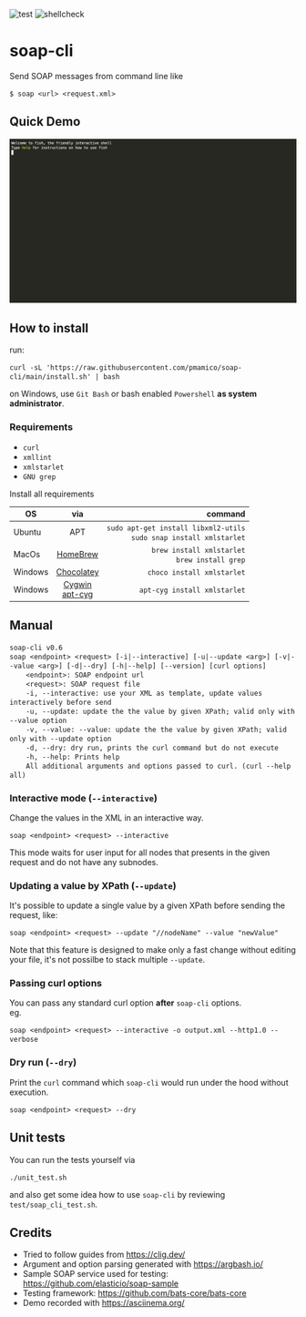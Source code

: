 ![test](https://github.com/pmamico/soap-cli/actions/workflows/tests.yml/badge.svg) ![shellcheck](https://github.com/pmamico/soap-cli/actions/workflows/shellcheck.yml/badge.svg)

# soap-cli
Send SOAP messages from command line like  
```
$ soap <url> <request.xml>
```

## Quick Demo
![demo](.doc/demo.gif)


## How to install

run: 
```
curl -sL 'https://raw.githubusercontent.com/pmamico/soap-cli/main/install.sh' | bash
```
on Windows, use `Git Bash` or bash enabled `Powershell` **as system administrator**.

### Requirements

* `curl` 
* `xmllint` 
* `xmlstarlet`
* `GNU grep`

Install all requirements

| OS            | via           | command                                                                          |
| ------------- |:-------------:| --------------------------------------------------------------------------:      |
| Ubuntu        | APT           | ```sudo apt-get install libxml2-utils```<br />```sudo snap install xmlstarlet``` |
| MacOs         | [HomeBrew](https://brew.sh/)      | ```brew install xmlstarlet```<br/>```brew install grep```                                        |
| Windows       | [Chocolatey](https://chocolatey.org/)    | ```choco install xmlstarlet```                                                   |
| Windows       | [Cygwin](https://cygwin.com/)<br/>[apt-cyg](https://github.com/transcode-open/apt-cyg) | ```apt-cyg install xmlstarlet```  |

    
## Manual
```
soap-cli v0.6
soap <endpoint> <request> [-i|--interactive] [-u|--update <arg>] [-v|--value <arg>] [-d|--dry] [-h|--help] [--version] [curl options]
	<endpoint>: SOAP endpoint url
	<request>: SOAP request file
	-i, --interactive: use your XML as template, update values interactively before send
	-u, --update: update the the value by given XPath; valid only with --value option
	-v, --value: --value: update the the value by given XPath; valid only with --update option
	-d, --dry: dry run, prints the curl command but do not execute
	-h, --help: Prints help
    All additional arguments and options passed to curl. (curl --help all)
```

### Interactive mode (`--interactive`)
Change the values in the XML in an interactive way.
```
soap <endpoint> <request> --interactive
```
This mode waits for user input for all nodes that presents in the given request and do not have any subnodes.

### Updating a value by XPath (`--update`)

It's possible to update a single value by a given XPath before sending the request, like:
```
soap <endpoint> <request> --update "//nodeName" --value "newValue"
```
Note that this feature is designed to make only a fast change without editing your file, it's not possilbe to stack multiple `--update`.

### Passing curl options  
You can pass any standard curl option **after** `soap-cli` options.  
eg.
```
soap <endpoint> <request> --interactive -o output.xml --http1.0 --verbose
```

### Dry run (`--dry`)
Print the `curl` command which `soap-cli`  would run under the hood without execution.
```
soap <endpoint> <request> --dry
```

## Unit tests
You can run the tests yourself via
```
./unit_test.sh
```
and also get some idea how to use `soap-cli` by reviewing `test/soap_cli_test.sh`.

## Credits

* Tried to follow guides from https://clig.dev/
* Argument and option parsing generated with https://argbash.io/
* Sample SOAP service used for testing: https://github.com/elasticio/soap-sample
* Testing framework: https://github.com/bats-core/bats-core
* Demo recorded with https://asciinema.org/
